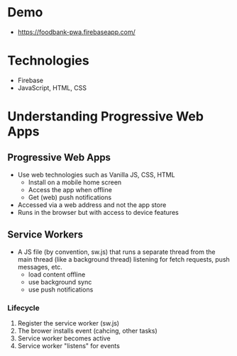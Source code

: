 # Demo
- https://foodbank-pwa.firebaseapp.com/

# Technologies
- Firebase
- JavaScript, HTML, CSS

# Understanding Progressive Web Apps
## Progressive Web Apps
- Use web technologies such as Vanilla JS, CSS, HTML
    - Install on a mobile home screen
    - Access the app when offline
    - Get (web) push notifications
- Accessed via a web address and not the app store
- Runs in the browser but with access to device features

## Service Workers
- A JS file (by convention, sw.js) that runs a separate thread from the main thread (like a background thread) listening for fetch requests, push messages, etc.
    - load content offline
    - use background sync
    - use push notifications
### Lifecycle
1. Register the service worker (sw.js) 
2. The brower installs event (cahcing, other tasks)
3. Service worker becomes active
4. Service worker "listens" for events
